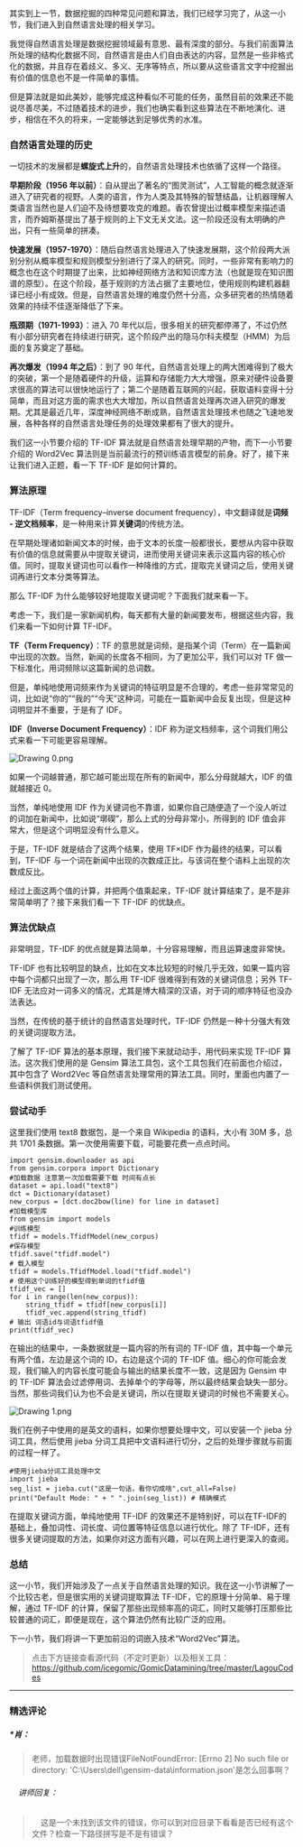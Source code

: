 <p data-nodeid="55858" class="">其实到上一节，数据挖掘的四种常见问题和算法，我们已经学习完了，从这一小节，我们进入到自然语言处理的相关学习。</p>


<p data-nodeid="55476">我觉得自然语言处理是数据挖掘领域最有意思、最有深度的部分。与我们前面算法所处理的结构化数据不同，自然语言是由人们自由表达的内容，显然是一些非格式化的数据，并且存在着歧义、多义、无序等特点，所以要从这些语言文字中挖掘出有价值的信息也不是一件简单的事情。</p>
<p data-nodeid="55477">但是算法就是如此美妙，能够完成这种看似不可能的任务，虽然目前的效果还不能说尽善尽美，不过随着技术的进步，我们也确实看到这些算法在不断地演化、进步，相信在不久的将来，一定能够达到足够优秀的水准。</p>
<h3 data-nodeid="55478">自然语言处理的历史</h3>
<p data-nodeid="55479">一切技术的发展都是<strong data-nodeid="55526">螺旋式上升</strong>的，自然语言处理技术也依循了这样一个路径。</p>
<p data-nodeid="55480"><strong data-nodeid="55531">早期阶段（1956 年以前）</strong>：自从提出了著名的“图灵测试”，人工智能的概念就逐渐进入了研究者的视野。人类的语言，作为人类及其特殊的智慧结晶，让机器理解人类语言当然也是人们迫不及待想要攻克的难题。香农曾提出过概率模型来描述语言，而乔姆斯基提出了基于规则的上下文无关文法。这一阶段还没有太明确的产出，只有一些简单的拼凑。</p>
<p data-nodeid="55481"><strong data-nodeid="55536">快速发展（1957-1970）</strong>：随后自然语言处理进入了快速发展期，这个阶段两大派别分别从概率模型和规则模型分别进行了深入的研究。同时，一些非常有影响力的概念也在这个时期提了出来，比如神经网络方法和知识库方法（也就是现在知识图谱的原型）。在这个阶段，基于规则的方法占据了主要地位，使用规则构建机器翻译已经小有成效。但是，自然语言处理的难度仍然十分高，众多研究者的热情随着效果的持续不佳逐渐降低了下来。</p>
<p data-nodeid="55482"><strong data-nodeid="55541">瓶颈期（1971-1993）</strong>：进入 70 年代以后，很多相关的研究都停滞了，不过仍然有小部分研究者在持续进行研究，这个阶段产出的隐马尔科夫模型（HMM）为后面的复苏奠定了基础。</p>
<p data-nodeid="55483"><strong data-nodeid="55546">再次爆发（1994 年之后）</strong>：到了 90 年代，自然语言处理上的两大困难得到了极大的突破，第一个是随着硬件的升级，运算和存储能力大大增强，原来对硬件设备要求很高的算法可以很快地运行了；第二个是随着互联网的兴起，获取语料变得十分简单，而且对这方面的需求也大大增加，所以自然语言处理再次进入研究的爆发期。尤其是最近几年，深度神经网络不断成熟，自然语言处理技术也随之飞速地发展，各种各样的自然语言处理任务的处理效果都有了很大的提升。</p>
<p data-nodeid="55484">我们这一小节要介绍的 TF-IDF 算法就是自然语言处理早期的产物，而下一小节要介绍的 Word2Vec 算法则是当前最流行的预训练语言模型的前身。好了，接下来让我们进入正题，看一下 TF-IDF 是如何计算的。</p>
<h3 data-nodeid="55485">算法原理</h3>
<p data-nodeid="55486">TF-IDF（Term frequency–inverse document frequency），中文翻译就是<strong data-nodeid="55558">词频 - 逆文档频率</strong>，是一种用来计算<strong data-nodeid="55559">关键词</strong>的传统方法。</p>
<p data-nodeid="55487">在早期处理诸如新闻文本的时候，由于文本的长度一般都很长，要想从内容中获取有价值的信息就需要从中提取关键词，进而使用关键词来表示这篇内容的核心价值。同时，提取关键词也可以看作一种降维的方式，提取完关键词之后，使用关键词再进行文本分类等算法。</p>
<p data-nodeid="55488">那么 TF-IDF 为什么能够较好地提取关键词呢？下面我们就来看一下。</p>
<p data-nodeid="55489">考虑一下，我们是一家新闻机构，每天都有大量的新闻要发布，根据这些内容，我们来看一下如何计算 TF-IDF。</p>
<p data-nodeid="55490"><strong data-nodeid="55567">TF（Term&nbsp;Frequency）</strong>：TF 的意思就是词频，是指某个词（Term）在一篇新闻中出现的次数。当然，新闻的长度各不相同，为了更加公平，我们可以对 TF 做一下标准化，用词频除以这篇新闻的总词数。</p>
<p data-nodeid="55491">但是，单纯地使用词频来作为关键词的特征明显是不合理的，考虑一些非常常见的词，比如说“你的”“我的”“今天”这种词，可能在一篇新闻中会反复出现，但是这种词明显并不重要，于是有了 IDF。</p>
<p data-nodeid="56356"><strong data-nodeid="56362">IDF（Inverse&nbsp;Document&nbsp;Frequency）</strong>：IDF 称为逆文档频率，这个词我们用公式来看一下可能更容易理解。</p>
<p data-nodeid="56357" class=""><img src="https://s0.lgstatic.com/i/image/M00/5D/D2/CgqCHl-FTuCAZDjQAAAd8NzKp_o442.png" alt="Drawing 0.png" data-nodeid="56365"></p>


<p data-nodeid="55494">如果一个词越普通，那它越可能出现在所有的新闻中，那么分母就越大，IDF 的值就越接近 0。</p>
<p data-nodeid="55495">当然，单纯地使用 IDF 作为关键词也不靠谱，如果你自己随便造了一个没人听过的词加在新闻中，比如说“墎碶”，那么上式的分母非常小，所得到的 IDF 值会非常大，但是这个词明显没有什么意义。</p>
<p data-nodeid="55496">于是，TF-IDF 就是结合了这两个结果，使用 TF×IDF 作为最终的结果，可以看到，TF-IDF 与一个词在新闻中出现的次数成正比，与该词在整个语料上出现的次数成反比。</p>
<p data-nodeid="55497">经过上面这两个值的计算，并把两个值乘起来，TF-IDF 就计算结束了，是不是非常简单明了？接下来我们看一下 TF-IDF 的优缺点。</p>
<h3 data-nodeid="55498">算法优缺点</h3>
<p data-nodeid="55499">非常明显，TF-IDF 的优点就是算法简单，十分容易理解，而且运算速度非常快。</p>
<p data-nodeid="55500">TF-IDF 也有比较明显的缺点，比如在文本比较短的时候几乎无效，如果一篇内容中每个词都只出现了一次，那么用 TF-IDF 很难得到有效的关键词信息；另外 TF-IDF 无法应对一词多义的情况，尤其是博大精深的汉语，对于词的顺序特征也没办法表达。</p>
<p data-nodeid="55501">当然，在传统的基于统计的自然语言处理时代，TF-IDF 仍然是一种十分强大有效的关键词提取方法。</p>
<p data-nodeid="55502">了解了 TF-IDF 算法的基本原理，我们接下来就动动手，用代码来实现 TF-IDF 算法。这次我们使用的是 Gensim 算法工具包，这个工具包我们在前面也介绍过，其中包含了 Word2Vec 等自然语言处理常用的算法工具。同时，里面也内置了一些语料供我们测试使用。</p>
<h3 data-nodeid="55503">尝试动手</h3>
<p data-nodeid="55504">这里我们使用 text8 数据包，是一个来自 Wikipedia 的语料，大小有 30M 多，总共 1701 条数据。第一次使用需要下载，可能要花费一点点时间。</p>
<pre class="lang-python" data-nodeid="55505"><code data-language="python"><span class="hljs-keyword">import</span> gensim.downloader <span class="hljs-keyword">as</span> api
<span class="hljs-keyword">from</span> gensim.corpora <span class="hljs-keyword">import</span> Dictionary
<span class="hljs-comment">#加载数据 注意第一次加载需要下载 时间有点长</span>
dataset = api.load(<span class="hljs-string">"text8"</span>)
dct = Dictionary(dataset)
new_corpus = [dct.doc2bow(line) <span class="hljs-keyword">for</span> line <span class="hljs-keyword">in</span> dataset]
<span class="hljs-comment">#加载模型库</span>
<span class="hljs-keyword">from</span> gensim <span class="hljs-keyword">import</span> models
<span class="hljs-comment">#训练模型</span>
tfidf = models.TfidfModel(new_corpus)
<span class="hljs-comment">#保存模型</span>
tfidf.save(<span class="hljs-string">"tfidf.model"</span>)
<span class="hljs-comment"># 载入模型</span>
tfidf = models.TfidfModel.load(<span class="hljs-string">"tfidf.model"</span>)
<span class="hljs-comment"># 使用这个训练好的模型得到单词的tfidf值</span>
tfidf_vec = []
<span class="hljs-keyword">for</span> i <span class="hljs-keyword">in</span> range(len(new_corpus)):
    string_tfidf = tfidf[new_corpus[i]]
    tfidf_vec.append(string_tfidf)
<span class="hljs-comment"># 输出 词语id与词语tfidf值</span>
print(tfidf_vec)
</code></pre>
<p data-nodeid="56862">在输出的结果中，一条数据就是一篇内容的所有词的 TF-IDF 值，其中每一个单元有两个值，左边是这个词的 ID，右边是这个词的 TF-IDF 值。细心的你可能会发现，我们输入的内容长度可能会与输出的结果长度不一致，这是因为 Gensim 中的 TF-IDF 算法会过滤停用词、去掉单个的字母等，所以最终结果会缺失一部分。当然，那些词我们认为也不会是关键词，所以在提取关键词的时候也不需要关心。</p>
<p data-nodeid="56863" class=""><img src="https://s0.lgstatic.com/i/image/M00/5D/D2/CgqCHl-FTuuAcMUVAAEzrvK6c4U083.png" alt="Drawing 1.png" data-nodeid="56867"></p>


<p data-nodeid="55508">我们在例子中使用的是英文的语料，如果你想要处理中文，可以安装一个 jieba 分词工具，然后使用 jieba 分词工具把中文语料进行切分，之后的处理步骤就与前面的过程一样了。</p>
<pre class="lang-python" data-nodeid="55509"><code data-language="python"><span class="hljs-comment">#使用jieba分词工具处理中文</span>
<span class="hljs-keyword">import</span> jieba
seg_list = jieba.cut(<span class="hljs-string">"这是一句话，看你切成啥"</span>,cut_all=<span class="hljs-literal">False</span>)
print(<span class="hljs-string">"Default Mode: "</span> + <span class="hljs-string">" "</span>.join(seg_list)) <span class="hljs-comment"># 精确模式</span>
</code></pre>
<p data-nodeid="55510">在提取关键词方面，单纯地使用 TF-IDF 的效果还不是特别好，可以在TF-IDF的基础上，叠加词性、词长度、词位置等特征信息以进行优化。除了 TF-IDF，还有很多关键词提取的方法，如果你对这方面有兴趣，可以在网上进行更深入的查阅。</p>
<h3 data-nodeid="55511">总结</h3>
<p data-nodeid="55512">这一小节，我们开始涉及了一点关于自然语言处理的知识。我在这一小节讲解了一个比较古老，但是很实用的关键词提取算法 TF-IDF，它的原理十分简单、易于理解，通过 TF-IDF 的计算，保留了那些出现频率高的词汇，同时又能够打压那些比较普通的词汇，即便是现在，这个算法仍然有比较广泛的应用。</p>
<p data-nodeid="57120" class="">下一小节，我们将讲一下更加前沿的词嵌入技术“Word2Vec”算法。</p>

<blockquote data-nodeid="55514">
<p data-nodeid="55515">点击下方链接查看源代码（不定时更新）以及相关工具：<br>
<a href="https://github.com/icegomic/GomicDatamining/tree/master/LagouCodes" data-nodeid="55601">https://github.com/icegomic/GomicDatamining/tree/master/LagouCodes</a></p>
</blockquote>

---

### 精选评论

##### *肖：
> 老师，加载数据时出现错误FileNotFoundError: [Errno 2] No such file or directory: 'C:\\Users\\dell\\gensim-data\\information.json'是怎么回事啊？

 ###### &nbsp;&nbsp;&nbsp; 讲师回复：
> &nbsp;&nbsp;&nbsp; 这是一个未找到该文件的错误，你可以到对应目录下看看是否已经有这个文件？检查一下路径拼写是不是有错误？


